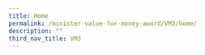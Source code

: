 ```yaml
---
title: Home
permalink: /minister-value-for-money-award/VM3/home/
description: ""
third_nav_title: VM3
---
```

